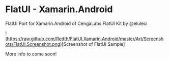 FlatUI - Xamarin.Android
========================

FlatUI Port for Xamarin.Android of CengaLabs FlatUI Kit by @eluleci 

!(https://raw.github.com/Redth/FlatUI.Xamarin.Android/master/Art/Screenshots/FlatUI.Screenshot.png)[Screenshot of FlatUI Sample]

More info to come soon!
